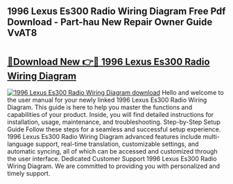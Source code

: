 ## 1996 Lexus Es300 Radio Wiring Diagram Free Pdf Download - Part-hau New Repair Owner Guide VvAT8

# <h2><a href="http://dfrmlkp.blite.top/?on=1996+Lexus+Es300+Radio+Wiring+Diagram">🔗Download New 👉🔴 1996 Lexus Es300 Radio Wiring Diagram</a></h2>

[![1996 Lexus Es300 Radio Wiring Diagram download](https://i.imgur.com/lujVjoI.png)](http://dfrmlkp.blite.top/?on=1996+Lexus+Es300+Radio+Wiring+Diagram)
Hello and welcome to the user manual for your newly linked 1996 Lexus Es300 Radio Wiring Diagram. This guide is here to help you master the functions and capabilities of your product. Inside, you will find detailed instructions for installation, usage, maintenance, and troubleshooting. Step-by-Step Setup Guide Follow these steps for a seamless and successful setup experience. 1996 Lexus Es300 Radio Wiring Diagram advanced features include multi-language support, real-time translation, customizable settings, and automatic syncing, all of which can be accessed and customized through the user interface. Dedicated Customer Support 1996 Lexus Es300 Radio Wiring Diagram. We are committed to providing you with personalized and timely support.
